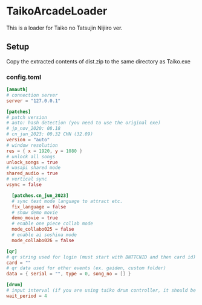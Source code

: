 # TaikoArcadeLoader

This is a loader for Taiko no Tatsujin Nijiiro ver.

## Setup

Copy the extracted contents of dist.zip to the same directory as Taiko.exe

### config.toml

```toml
[amauth]
# connection server
server = "127.0.0.1"

[patches]
# patch version
# auto: hash detection (you need to use the original exe)
# jp_nov_2020: 08.18
# cn_jun_2023: 00.32 CHN (32.09)
version = "auto"
# window resolution
res = { x = 1920, y = 1080 }
# unlock all songs
unlock_songs = true
# wasapi shared mode
shared_audio = true
# vertical sync
vsync = false

  [patches.cn_jun_2023]
  # sync test mode language to attract etc.
  fix_language = false
  # show demo movie
  demo_movie = true
  # enable one piece collab mode
  mode_collabo025 = false
  # enable ai soshina mode
  mode_collabo026 = false

[qr]
# qr string used for login (must start with BNTTCNID and then card id)
card = ""
# qr data used for other events (ex. gaiden, custom folder)
data = { serial = "", type = 0, song_no = [] }

[drum]
# input interval (if you are using taiko drum controller, it should be set to 0)
wait_period = 4
```
